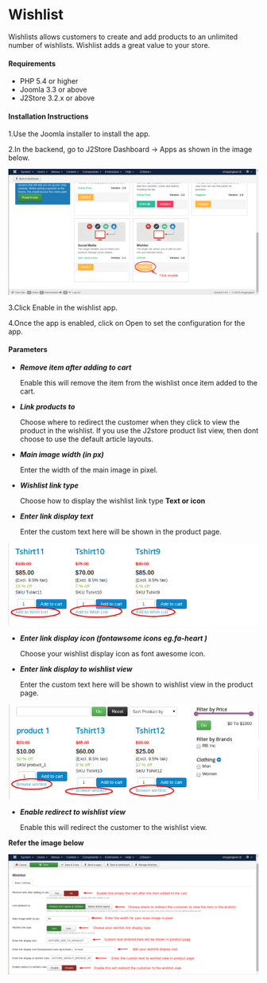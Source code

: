 # Wishlist

Wishlists allows customers to create and add products to an unlimited number of wishlists. Wishlist adds a great value to your store.

#### Requirements
* PHP 5.4 or higher
* Joomla 3.3 or above
* J2Store 3.2.x or above

#### Installation Instructions

1.Use the Joomla installer to install the app.

2.In the backend, go to J2Store Dashboard -> Apps as shown in the image below.

![](./assets/images/wishlist_enable.png)

3.Click Enable in the wishlist app.

4.Once the app is enabled, click on Open to set the configuration for the app.

#### Parameters

* ***Remove item after adding to cart***

    Enable this will remove the item from the wishlist once item added to the cart.
    
* ***Link products to***

    Choose where to redirect the customer when they click to view the product in the wishlist. If you use the J2store product list view, then dont choose to use the default article layouts.
    
* ***Main image width (in px)***

    Enter the width of the main image in pixel.
    
* ***Wishlist link type***

    Choose how to display the wishlist link type **Text or icon**
    
* ***Enter link display text***

    Enter the custom text here will be shown in the product page.
    
![](./assets/images/wishlist_list.png)
    
* ***Enter link display icon (fontawsome icons eg.fa-heart )***

    Choose your wishlist display icon as font awesome icon.
    
* ***Enter link display to wishlist view***

    Enter the custom text here will be shown to wishlist view in the product page.
    
![](./assets/images/wishlist_view.png)
    
* ***Enable redirect to wishlist view***

    Enable this will redirect the customer to the wishlist view.
    
**Refer the image below**
    
![](./assets/images/wishlist_parameters.png)